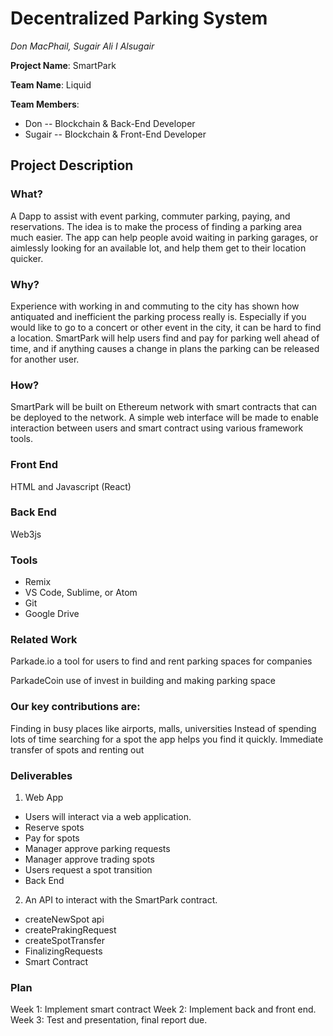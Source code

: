 # Decentralized Parking System
*Don MacPhail, Sugair Ali I Alsugair*

**Project Name**: SmartPark

**Team Name**: Liquid

**Team Members**: 
- Don -- Blockchain & Back-End Developer
- Sugair -- Blockchain & Front-End Developer


## Project Description
### What?
A Dapp to assist with event parking, commuter parking, paying, and reservations.  The idea is to make the process of finding a parking area much easier.  The app can help people avoid waiting in parking garages, or aimlessly looking for an available lot, and help them get to their location quicker.

### Why?
Experience with working in and commuting to the city has shown how antiquated and inefficient the parking process really is.  Especially if you would like to go to a concert or other event in the city, it can be hard to find a location.  SmartPark will help users find and pay for parking well ahead of time, and if anything causes a change in plans the parking can be released for another user.

### How?
SmartPark will be built on Ethereum network with smart contracts that can be deployed to the network. A simple web interface will be made to enable interaction between users and smart contract using various framework tools.

### Front End
HTML and Javascript (React)

### Back End
Web3js

### Tools
- Remix
- VS Code, Sublime, or Atom
- Git
- Google Drive

### Related Work
Parkade.io a tool for users to find and rent parking spaces for companies 

ParkadeCoin use of invest in building and making parking space

### Our key contributions are:
Finding in busy places like airports, malls, universities
Instead of spending lots of time searching for a spot the app helps you find it quickly.
Immediate transfer of spots and renting out 

### Deliverables
1. Web App
- Users will interact via a web application.
- Reserve spots
- Pay for spots
- Manager approve parking requests
- Manager approve trading spots
- Users request a spot transition
- Back End
2. An API to interact with the SmartPark contract.
- createNewSpot api
- createPrakingRequest
- createSpotTransfer
- FinalizingRequests
- Smart Contract

### Plan
Week 1: Implement smart contract
Week 2: Implement back and front end.
Week 3: Test and presentation, final report due.
